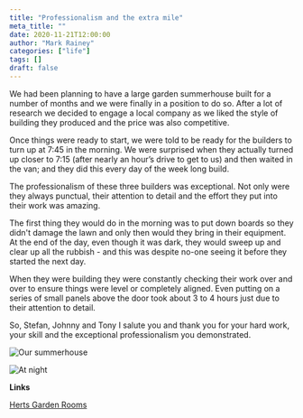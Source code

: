 ```yaml
---
title: "Professionalism and the extra mile"
meta_title: ""
date: 2020-11-21T12:00:00
author: "Mark Rainey"
categories: ["life"]
tags: []
draft: false
---
```

We had been planning to have a large garden summerhouse built for a number of months and we were finally in a position to do so. After a lot of research we decided to engage a local company as we liked the style of building they produced and the price was also competitive. 

Once things were ready to start, we were told to be ready for the builders to turn up at 7:45 in the morning. We were surprised when they actually turned up closer to 7:15 (after nearly an hour’s drive to get to us) and then waited in the van; and they did this every day of the week long build. 

The professionalism of these three builders was exceptional. Not only were they always punctual, their attention to detail and the effort they put into their work was amazing. 

The first thing they would do in the morning was to put down boards so they didn't damage the lawn and only then would they bring in their equipment. At the end of the day, even though it was dark, they would sweep up and clear up all the rubbish - and this was despite no-one seeing it before they started the next day.

When they were building they were constantly checking their work over and over to ensure things were level or completely aligned. Even putting on a series of small panels above the door took about 3 to 4 hours just due to their attention to detail. 

So, Stefan, Johnny and Tony I salute you and thank you for your hard work, your skill and the exceptional professionalism you demonstrated.

<img src="/blog/Summerhouse.png" title="Our summerhouse" class="mid-image"></img><p>

<img src="/blog/Summerhouse1.png" title="At night" class="mid-image"></img><p>

__Links__

[Herts Garden Rooms](https://www.herts-gardenrooms.co.uk/) 
